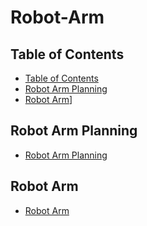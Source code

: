 # Robot-Arm

## Table of Contents
* [Table of Contents](#Table-of-Contents)
* [Robot Arm Planning](#Robot-Arm-Planning)
* [Robot Arm](#Robot-Arm)]



## Robot Arm Planning
* [Robot Arm Planning](#Robot-Arm-Planning)



## Robot Arm
* [Robot Arm](#Robot-Arm)
